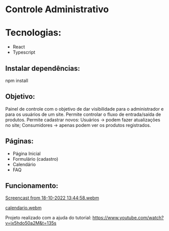 # Controle Administrativo

# Tecnologias:

<ul>
	<li>React</li>
	<li>Typescript</li>
</ul>

## Instalar dependências:

npm install

## Objetivo:

Painel de controle com o objetivo de dar visibilidade para o administrador e para os usuários de um site.
Permite controlar o fluxo de entrada/saída de produtos. 
Permite cadastrar novos:
 Usuários → podem fazer atualizações no site;
 Consumidores → apenas podem ver os produtos registrados.

## Páginas:

<ul>
	<li>Página Inicial</li>
	<li>Formulário (cadastro)</li>
	<li>Calendário</li>
	<li>FAQ</li>
</ul>

## Funcionamento:

[Screencast from 18-10-2022 13:44:58.webm](https://user-images.githubusercontent.com/79227612/196492488-6fd2aaa8-f79b-414d-b950-7c12d7702213.webm)

[calendario.webm](https://user-images.githubusercontent.com/79227612/196492057-fc1fc1c3-d187-4f71-b26f-6f50913ac9da.webm)

Projeto realizado com a ajuda do tutorial: https://www.youtube.com/watch?v=jx5hdo50a2M&t=135s
